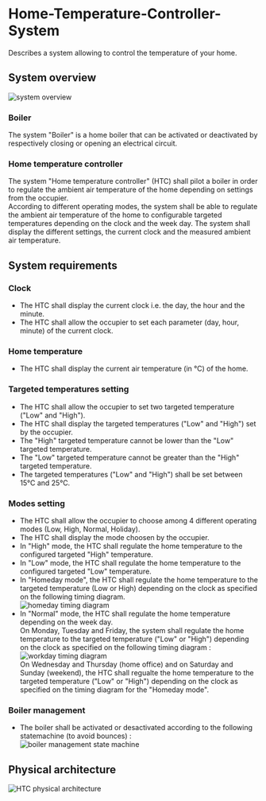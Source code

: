 # Home-Temperature-Controller-System
Describes a system allowing to control the temperature of your home.

## System overview

![system overview](http://www.plantuml.com/plantuml/proxy?src=https://raw.github.com/HomeMadeBots/Home-Temperature-Controller-System/master/uml/system_overview.iuml)

### Boiler
The system "Boiler" is a home boiler that can be activated or deactivated by
respectively closing or opening an electrical circuit.

### Home temperature controller

The system "Home temperature controller" (HTC) shall pilot a boiler in order to
regulate the ambient air temperature of the home depending on settings from the
occupier.  
According to different operating modes, the system shall be able to regulate the
ambient air temperature of the home to configurable targeted temperatures
depending on the clock and the week day.
The system shall display the different settings, the current clock and the
measured ambient air temperature.

## System requirements

### Clock

* The HTC shall display the current clock i.e. the day, the hour and the minute.
* The HTC shall allow the occupier to set each parameter (day, hour, minute) of
the current clock.

### Home temperature
* The HTC shall display the current air temperature (in °C) of the home.

### Targeted temperatures setting

* The HTC shall allow the occupier to set two targeted temperature ("Low" and
"High").
* The HTC shall display the targeted temperatures ("Low" and "High") set by the
occupier.
* The "High" targeted temperature cannot be lower than the "Low" targeted
temperature.
* The "Low" targeted temperature cannot be greater than the "High" targeted
temperature.
* The targeted temperatures ("Low" and "High") shall be set between 15°C and 25°C.

### Modes setting

* The HTC shall allow the occupier to choose among 4 different operating modes
(Low, High, Normal, Holiday).
* The HTC shall display the mode choosen by the occupier.
* In "High" mode, the HTC shall regulate the home temperature to the configured
targeted "High" temperature.
* In "Low" mode, the HTC shall regulate the home temperature to the configured
targeted "Low" temperature.
* In "Homeday mode", the HTC shall regulate the home temperature to the
targeted temperature (Low or High) depending on the clock as specified on the
following timing diagram.  
![homeday timing diagram](http://www.plantuml.com/plantuml/proxy?src=https://raw.github.com/HomeMadeBots/Home-Temperature-Controller-System/master/uml/homeday_timing_diagram.iuml)
* In "Normal" mode, the HTC shall regulate the home temperature depending on the
week day.  
On Monday, Tuesday and Friday, the system shall regulate the home temperature to
the targeted temperature ("Low" or "High") depending on the clock as specified
on the following timing diagram :  
![workday timing diagram](http://www.plantuml.com/plantuml/proxy?src=https://raw.github.com/HomeMadeBots/Home-Temperature-Controller-System/master/uml/workday_timing_diagram.iuml)  
On Wednesday and Thursday (home office) and on Saturday and Sunday (weekend),
the HTC shall regualte the home temperature to the targeted temperature ("Low"
or "High") depending on the clock as specified on the timing diagram for the
"Homeday mode".

### Boiler management

* The boiler shall be activated or desactivated according to the following
statemachine (to avoid bounces) :  
![boiler management state machine](http://www.plantuml.com/plantuml/proxy?src=https://raw.github.com/HomeMadeBots/Home-Temperature-Controller-System/master/uml/boiler_management_state_machine.iuml)

## Physical architecture

![HTC physical architecture](http://www.plantuml.com/plantuml/proxy?src=https://raw.github.com/HomeMadeBots/Home-Temperature-Controller-System/master/uml/system_physical_arch.iuml)

